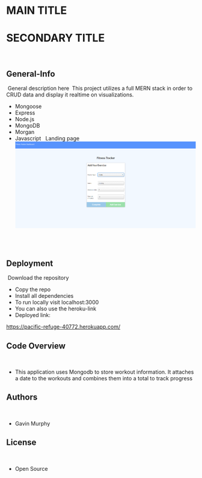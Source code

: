 # MAIN TITLE
# SECONDARY TITLE
​

## General-Info
​
General description here
​
This project utilizes a full MERN stack in order to CRUD data and display it realtime on visualizations. 
- Mongoose
- Express
- Node.js
- MongoDB
- Morgan
- Javascript
​
​
Landing page 
​
![Image](assets/landing.png)
​

​
## Deployment
​
Download the repository
​
- Copy the repo
- Install all dependencies
- To run locally visit localhost:3000
- You can also use the heroku-link
- Deployed link: 

https://pacific-refuge-40772.herokuapp.com/
​
## Code Overview
​
- This application uses Mongodb to store workout information. It attaches a date to the workouts and combines them into a total to track progress
​
​
## Authors
​
- Gavin Murphy
​
## License
​
- Open Source
